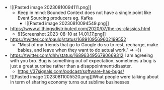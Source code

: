 - ![[Pasted image 20230810094111.png]]
	- Keep in mind: Bounded Context does not have a single point like Event Sourcing producers eg. Kafka
		- ![[Pasted image 20230810094549.png]]
- https://www.allthingsdistributed.com/2020/07/the-os-classics.html
	- ![[Screenshot 2023-08-10 at 14.01.17.png]]
- https://twitter.com/paulg/status/1689109569602199552
	- "Most of my friends that go to Google do so to rest, recharge, make babies, and leave when they want to do actual work." => =))
- https://twitter.com/dhh/status/1689634956790669312 I am agreeing with you bro. Bug is something out of expectation, sometimes a bug is just a great surprise rather than a disappointment/disaster.
	- https://37signals.com/podcast/software-has-bugs/
- ![[Pasted image 20230811005520.png]]What people were talking about in term of sharing economy turns out sublime businesses